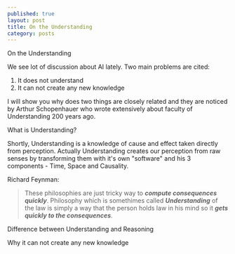 ```yaml
---
published: true
layout: post
title: On the Understanding
category: posts
---
```


On the Understanding

We see lot of discussion about AI lately. Two main problems are cited: 

1. It does not understand
2. It can not create any new knowledge

I will show you why does two things are closely related and they are noticed by Arthur Schopenhauer who wrote extensively about faculty of Understanding 200 years ago.

What is Understanding?

Shortly, Understanding is a knowledge of cause and effect taken directly from perception. Actually Understanding creates our perception from raw senses by transforming them with it's own "software" and his 3 components - Time, Space and Causality.

Richard Feynman:
> These philosophies are just tricky way to ***compute consequences quickly***. Philosophy which is somethimes called ***Understanding*** of the law is simply a way that the person holds law in his mind so it ***gets quickly to the consequences***.


Difference between Understanding and Reasoning

Why it can not create any new knowledge



